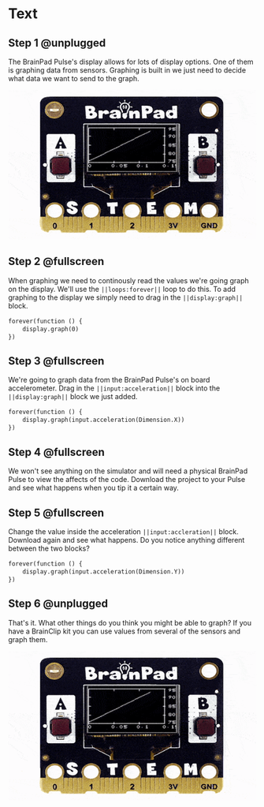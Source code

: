 # Text

## Step 1 @unplugged

The BrainPad Pulse's display allows for lots of display options. One of them is graphing data from sensors. Graphing is built in we just need to decide what data we want to send to the graph. 

![BrainPad Display Graph](../static/images/graph.gif)


## Step 2 @fullscreen

When graphing we need to continously read the values we're going graph on the display. We'll use the ``||loops:forever||`` loop to do this. To add graphing to the display we simply need to drag in the ``||display:graph||`` block. 

```blocks
forever(function () {
    display.graph(0)
})
```

## Step 3 @fullscreen

We're going to graph data from the BrainPad Pulse's on board accelerometer. Drag in the ``||input:acceleration||`` block into the ``||display:graph||`` block we just added.

```blocks
forever(function () {
    display.graph(input.acceleration(Dimension.X))
})
```
## Step 4 @fullscreen

We won't see anything on the simulator and will need a physical BrainPad Pulse to view the affects of the code. Download the project to your Pulse and see what happens when you tip it a certain way.   

## Step 5 @fullscreen

Change the value inside the acceleration ``||input:accleration||`` block. Download again and see what happens. Do you notice anything different between the two blocks?

```blocks
forever(function () {
    display.graph(input.acceleration(Dimension.Y))
})
```

## Step 6 @unplugged

That's it. What other things do you think you might be able to graph? If you have a BrainClip kit you can use values from several of the sensors and graph them. 

![BrainPad Display Graph](../static/images/graph.gif)

